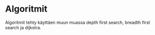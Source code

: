 # Algoritmit

Algoritmit tehty käyttäen muun muassa depth first search, breadth first search ja dijkstra.
